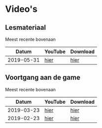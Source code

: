 # Video's

## Lesmateriaal

Meest recente bovenaan

Datum     |YouTube|Download
----------|---|---
2019-05-31|[hier](https://youtu.be/lPoANBtn4Tc)|[hier](http://richelbilderbeek.nl/djog_nanos_2018_hoe_werkt_de_code.ogv)

## Voortgang aan de game

Meest recente bovenaan

Datum     |YouTube|Download
----------|---|---
2019-03-23|[hier](https://youtu.be/iQFhbYMsdIQ)|[hier](http://richelbilderbeek.nl/djog_nanos_20190323.ogv)
2019-02-23|[hier](https://youtu.be/Jqp0DI38j7o)|[hier](http://richelbilderbeek.nl/djog_nanos_20190223.ogv)
